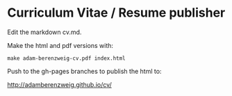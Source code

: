 Curriculum Vitae / Resume publisher
=====

Edit the markdown cv.md.

Make the html and pdf versions with:

    make adam-berenzweig-cv.pdf index.html

Push to the gh-pages branches to publish the html to:

http://adamberenzweig.github.io/cv/

